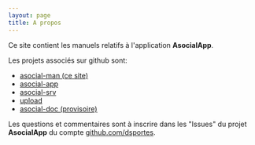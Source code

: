 ```yaml
---
layout: page
title: A propos
---
```


Ce site contient les manuels relatifs à l'application **AsocialApp**.

Les projets associés sur github sont:
- [asocial-man (ce site)](https://github.com/dsportes/asocial-man)
- [asocial-app](https://github.com/dsportes/asocial-app)
- [asocial-srv](https://github.com/dsportes/asocial-srv)
- [upload](https://github.com/dsportes/upload)
- [asocial-doc (provisoire)](https://github.com/dsportes/asocial-doc)

Les questions et commentaires sont à inscrire dans les "Issues" du projet **AsocialApp** du compte [github.com/dsportes](https://github.com/dsportes?tab=projects).